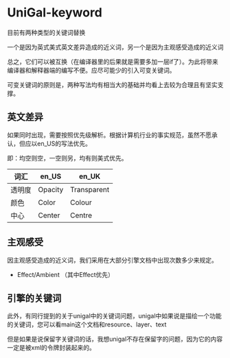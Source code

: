 # UniGal-keyword

目前有两种类型的关键词替换

一个是因为英式美式英文差异造成的近义词，另一个是因为主观感受造成的近义词

总之，它们可以被互换（在编译器里的后果就是需要多加一层if了）。为此将带来编译器和解释器端的编写不便。应尽可能少的引入可变关键词。

可变关键词的原则是，两种写法均有相当大的基础并均看上去较为合理且有坚实支撑。

## 英文差异

如果同时出现，需要按照优先级解析。根据计算机行业的事实规范，虽然不愿承认，但应以en_US的写法优先。

即：均空则空，一空则另，均有则美式优先。

| 词汇   | en_US   | en_UK       |
| ------ | ------- | ----------- |
| 透明度 | Opacity | Transparent |
| 颜色   | Color   | Colour      |
| 中心   | Center  | Centre      |

## 主观感受

因主观感受造成的近义词，我们采用在大部分引擎文档中出现次数多少来规定。

+ Effect/Ambient （其中Effect优先）

## 引擎的关键词

此外，有同行提到的关于unigal中的关键词问题，unigal中如果说是描绘一个功能的关键词，您可以看main这个文档和resource、layer、text

但是如果是说保留字关键词的话，我想unigal不存在保留字的问题，因为它的内容一定是被xml的令牌封装起来的。